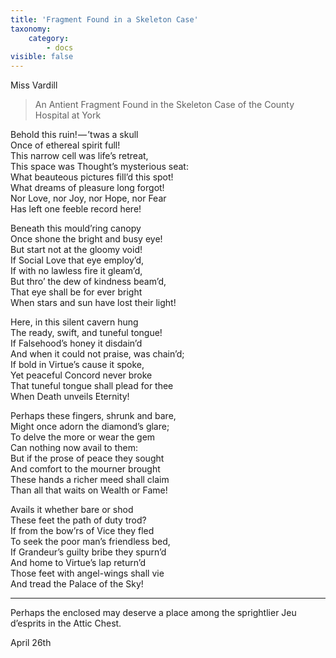 ```yaml
---
title: 'Fragment Found in a Skeleton Case'
taxonomy:
    category:
        - docs
visible: false
---
```


<div class="author">Miss Vardill</div>

> An Antient Fragment Found in the Skeleton Case of the County Hospital at York 

Behold this ruin! — ’twas a skull  
Once of ethereal spirit full!  
This narrow cell was life’s retreat,  
This space was Thought’s mysterious seat:  
What beauteous pictures fill’d this spot!  
What dreams of pleasure long forgot!  
Nor Love, nor Joy, nor Hope, nor Fear  
Has left one feeble record here!  

Beneath this mould’ring canopy  
Once shone the bright and busy eye!  
But start not at the gloomy void!  
If Social Love that eye employ’d,  
If with no lawless fire it gleam’d,  
But thro’ the dew of kindness beam’d,  
That eye shall be for ever bright  
When stars and sun have lost their light!  

Here, in this silent cavern hung  
The ready, swift, and tuneful tongue!  
If Falsehood’s honey it disdain’d  
And when it could not praise, was chain’d;  
If bold in Virtue’s cause it spoke,  
Yet peaceful Concord never broke  
That tuneful tongue shall plead for thee  
When Death unveils Eternity!

Perhaps these fingers, shrunk and bare,  
Might once adorn the diamond’s glare;  
To delve the more or wear the gem  
Can nothing now avail to them:  
But if the prose of peace they sought  
And comfort to the mourner brought  
These hands a richer meed shall claim  
Than all that waits on Wealth or Fame!  

Avails it whether bare or shod  
These feet the path of duty trod?  
If from the bow’rs of Vice they fled  
To seek the poor man’s friendless bed,  
If Grandeur’s guilty bribe they spurn’d  
And home to Virtue’s lap return’d  
Those feet with angel-wings shall vie  
And tread the Palace of the Sky! 

---

Perhaps the enclosed may deserve a place among the sprightlier Jeu d’esprits in the Attic Chest.

April 26th
